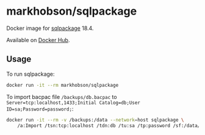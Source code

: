 # markhobson/sqlpackage

Docker image for [sqlpackage](https://docs.microsoft.com/en-us/sql/tools/sqlpackage-download) 18.4.

Available on [Docker Hub](https://hub.docker.com/r/markhobson/sqlpackage).

## Usage

To run sqlpackage:

```bash
docker run -it --rm markhobson/sqlpackage
```

To import bacpac file `/backups/db.bacpac` to `Server=tcp:localhost,1433;Initial Catalog=db;User ID=sa;Password=password;`:

```bash
docker run -it --rm -v /backups:/data --network=host sqlpackage \
    /a:Import /tsn:tcp:localhost /tdn:db /tu:sa /tp:password /sf:/data/db.bacpac
```
